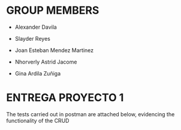 # **GROUP MEMBERS**

- Alexander Davila

- Slayder Reyes

- Joan Esteban Mendez Martinez

- Nhorverly Astrid Jacome

- Gina Ardila Zuñiga

# **ENTREGA PROYECTO 1**

The tests carried out in postman are attached below, evidencing the functionality of the CRUD